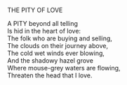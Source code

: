 THE PITY OF LOVE  
  
A PITY beyond all telling  
Is hid in the heart of love:  
The folk who are buying and selling,  
The clouds on their journey above,  
The cold wet winds ever blowing,  
And the shadowy hazel grove  
Where mouse-grey waters are flowing,  
Threaten the head that I love.  
